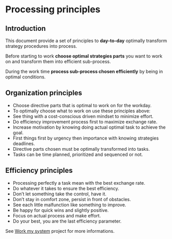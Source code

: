 # Processing principles
## Introduction
This document provide a set of principles to **day-to-day** optimally transform strategy procedures into process.

Before starting to work **choose optimal strategies parts** you want to work on and transform them into efficient sub-process.

During the work time **process sub-process chosen efficiently** by being in optimal conditions.

## Organization principles
* Choose directive parts that is optimal to work on for the workday.
* To optimally choose what to work on use these principles above:
 * See thing with a cost-conscious driven mindset to minimize effort.
 * Do efficiency improvement process first to maximize exchange rate.
 * Increase motivation by knowing doing actual optimal task to achieve the goal.
 * First things first by urgency then importance with knowing strategies deadlines.
* Directive parts chosen must be optimally transformed into tasks.
* Tasks can be time planned, prioritized and sequenced or not.

## Efficiency principles
* Processing perfectly a task mean with the best exchange rate.
* Do whatever it takes to ensure the best efficiency.
 * Don’t let something take the control, have it.
 * Don’t stay in comfort zone, persist in front of obstacles.
 * See each little malfunction like something to improve.
 * Be happy for quick wins and slightly positive.
* Focus on actual process and make effort.
* Do your best, you are the last efficiency parameter.

See [Work my system](https://github.com/Primerz/Work-my-system) project for more informations.
